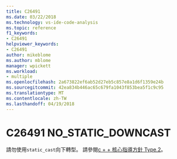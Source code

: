 ```yaml
---
title: C26491
ms.date: 03/22/2018
ms.technology: vs-ide-code-analysis
ms.topic: reference
f1_keywords:
- C26491
helpviewer_keywords:
- C26491
author: mikeblome
ms.author: mblome
manager: wpickett
ms.workload:
- multiple
ms.openlocfilehash: 2a673822ef6ab52d27eb5c857e8a1d6f1359e24b
ms.sourcegitcommit: 42ea834b446ac65c679fa1043f853bea5f1c9c95
ms.translationtype: MT
ms.contentlocale: zh-TW
ms.lasthandoff: 04/19/2018
---
```

# <a name="c26491-nostaticdowncast"></a>C26491 NO_STATIC_DOWNCAST

請勿使用`static_cast`向下轉型。 請參閱[c + + 核心指導方針 Type.2](https://github.com/isocpp/CppCoreGuidelines/blob/master/CppCoreGuidelines.md#SS-type)。
